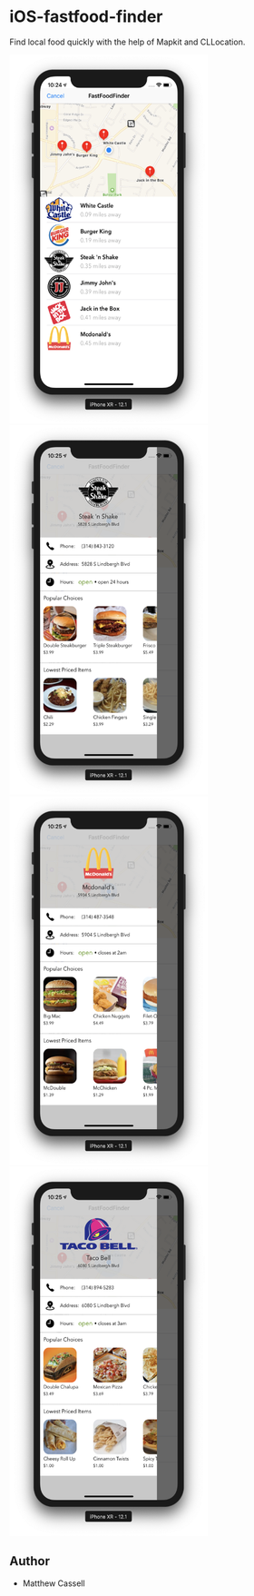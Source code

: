 # iOS-fastfood-finder
Find local food quickly with the help of Mapkit and CLLocation.

<img src="media/food4.png" width="350" height="650"><img src="media/food3.png" width="350" height="650"><img src="media/food2.png" width="350" height="650"><img src="media/food.png" width="350" height="650">

## Author
* Matthew Cassell
